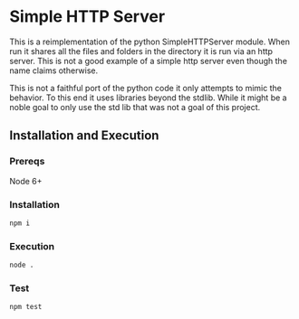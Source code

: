 # Simple HTTP Server

This is a reimplementation of the python SimpleHTTPServer module. When run it shares all the files and folders in the directory it is run via an http server.  This is not a good example of a simple http server even though the name claims otherwise. 

This is not a faithful port of the python code it only attempts to mimic the behavior. To this end it uses libraries beyond the stdlib. While it might be a noble goal to only use the std lib that was not a goal of this project.

## Installation and Execution
### Prereqs
Node 6+
### Installation
```bash
npm i
```
### Execution
```bash
node .
```
### Test
```bash
npm test
```
